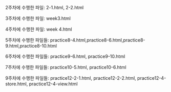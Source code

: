 2주차에 수행한 파일: 2-1.html, 2-2.html

3주차에 수행한 파일: week3.html

4주차에 수행한 파일: week 4.html

5주차에 수행한 파일들: practice8-4.html,practice8-6.html,practice8-9.html,practice8-10.html

6주차에 수행한 파일들: practice9-6.html, practice9-10.html

7주차에 수행한 파일들: practice10-5.html, practice10-6.html

9주차에 수행한 파일들: practice12-2-1.html, practice12-2-2.html, practice12-4-store.html, practice12-4-view.html



